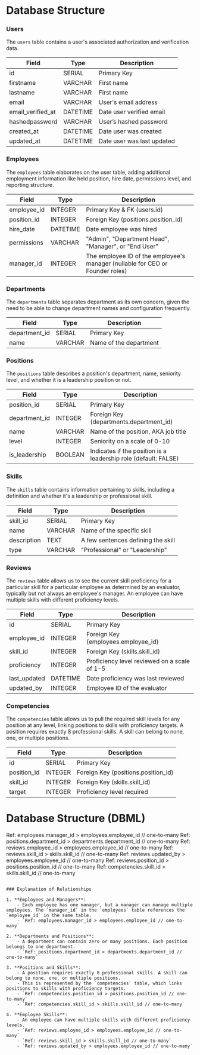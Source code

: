# Database Structure

### Users
The `users` table contains a user's associated authorization and verification data.

| Field            | Type              | Description                          |
| ---------------- | ----------------- | ------------------------------------ |
| id               | SERIAL            | Primary Key                          |
| firstname        | VARCHAR           | First name                           |
| lastname         | VARCHAR           | First name                           |
| email            | VARCHAR           | User's email address                 |
| email_verified_at| DATETIME          | Date user verified email             |
| hashedpassword   | VARCHAR           | User’s hashed password               |
| created_at       | DATETIME          | Date user was created                |
| updated_at       | DATETIME          | Date user was last updated           |

### Employees
The `employees` table elaborates on the user table, adding additional employment
information like held position, hire date, permissions level, and reporting
structure.

| Field            | Type              | Description                          |
| ---------------- | ----------------- | ------------------------------------ |
| employee_id      | INTEGER           | Primary Key & FK (users.id)          |
| position_id      | INTEGER           | Foreign Key (positions.position_id)  |
| hire_date        | DATETIME          | Date employee was hired              |
| permissions      | VARCHAR           | "Admin", "Department Head", "Manager", or "End User" |
| manager_id       | INTEGER           | The employee ID of the employee's manager (nullable for CEO or Founder roles) |

### Departments
The `departments` table separates department as its own concern, given the need
to be able to change department names and configuration frequently.

| Field            | Type              | Description                          |
| ---------------- | ----------------- | ------------------------------------ |
| department_id    | SERIAL            | Primary Key                          |
| name             | VARCHAR           | Name of the department               |

### Positions
The `positions` table describes a position's department, name, seniority level,
and whether it is a leadership position or not.

| Field            | Type              | Description                          |
| ---------------- | ----------------- | ------------------------------------ |
| position_id      | SERIAL            | Primary Key                          |
| department_id    | INTEGER           | Foreign Key (departments.department_id) |
| name             | VARCHAR           | Name of the position, AKA job title  |
| level            | INTEGER           | Seniority on a scale of 0-10         |
| is_leadership    | BOOLEAN           | Indicates if the position is a leadership role (default: FALSE) |

### Skills
The `skills` table contains information pertaining to skills, including a
definition and whether it's a leadership or professional skill.

| Field            | Type              | Description                          |
| ---------------- | ----------------- | ------------------------------------ |
| skill_id         | SERIAL            | Primary Key                          |
| name             | VARCHAR           | Name of the specific skill           |
| description      | TEXT              | A few sentences defining the skill   |
| type             | VARCHAR           | "Professional" or "Leadership"       |

### Reviews
The `reviews` table allows us to see the current skill proficiency for a
particular skill for a particular employee as determined by an evaluator,
typically but not always an employee's manager. An employee can have multiple
skills with different proficiency levels.

| Field            | Type              | Description                          |
| ---------------- | ----------------- | ------------------------------------ |
| id               | SERIAL            | Primary Key                          |
| employee_id      | INTEGER           | Foreign Key (employees.employee_id)  |
| skill_id         | INTEGER           | Foreign Key (skills.skill_id)        |
| proficiency      | INTEGER           | Proficiency level reviewed on a scale of 1-5  |
| last_updated     | DATETIME          | Date proficiency was last reviewed   |
| updated_by       | INTEGER           | Employee ID of the evaluator         |

### Competencies
The `competencies` table allows us to pull the required skill levels for any
position at any level, linking positions to skills with proficiency targets. A
position requires exactly 8 professional skills. A skill can belong to none,
one, or multiple positions.

| Field            | Type              | Description                          |
| ---------------- | ----------------- | ------------------------------------ |
| id               | SERIAL            | Primary Key                          |
| position_id      | INTEGER           | Foreign Key (positions.position_id)  |
| skill_id         | INTEGER           | Foreign Key (skills.skill_id)        |
| target           | INTEGER           | Proficiency level required           |




# Database Structure (DBML)

Ref: employees.manager_id > employees.employee_id // one-to-many
Ref: positions.department_id > departments.department_id // one-to-many
Ref: reviews.employee_id > employees.employee_id // one-to-many
Ref: reviews.skill_id > skills.skill_id // one-to-many
Ref: reviews.updated_by > employees.employee_id // one-to-many
Ref: reviews.position_id > positions.position_id // one-to-many
Ref: competencies.skill_id > skills.skill_id // one-to-many
```

### Explanation of Relationships

1. **Employees and Managers**:
    - Each employee has one manager, but a manager can manage multiple employees. The `manager_id` in the `employees` table references the `employee_id` in the same table.
    - `Ref: employees.manager_id > employees.employee_id // one-to-many`

2. **Departments and Positions**:
    - A department can contain zero or many positions. Each position belongs to one department.
    - `Ref: positions.department_id > departments.department_id // one-to-many`

3. **Positions and Skills**:
    - A position requires exactly 8 professional skills. A skill can belong to none, one, or multiple positions.
    - This is represented by the `competencies` table, which links positions to skills with proficiency targets.
    - `Ref: competencies.position_id > positions.position_id // one-to-many`
    - `Ref: competencies.skill_id > skills.skill_id // one-to-many`

4. **Employee Skills**:
    - An employee can have multiple skills with different proficiency levels.
    - `Ref: reviews.employee_id > employees.employee_id // one-to-many`
    - `Ref: reviews.skill_id > skills.skill_id // one-to-many`
    - `Ref: reviews.updated_by > employees.employee_id // one-to-many`
